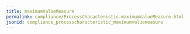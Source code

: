 ```yaml
---
title: maximumValueMeasure
permalink: compliance/ProcessCharacteristic.maximumValueMeasure.html
jsonid: compliance_processcharacteristic_maximumvaluemeasure
---
```

